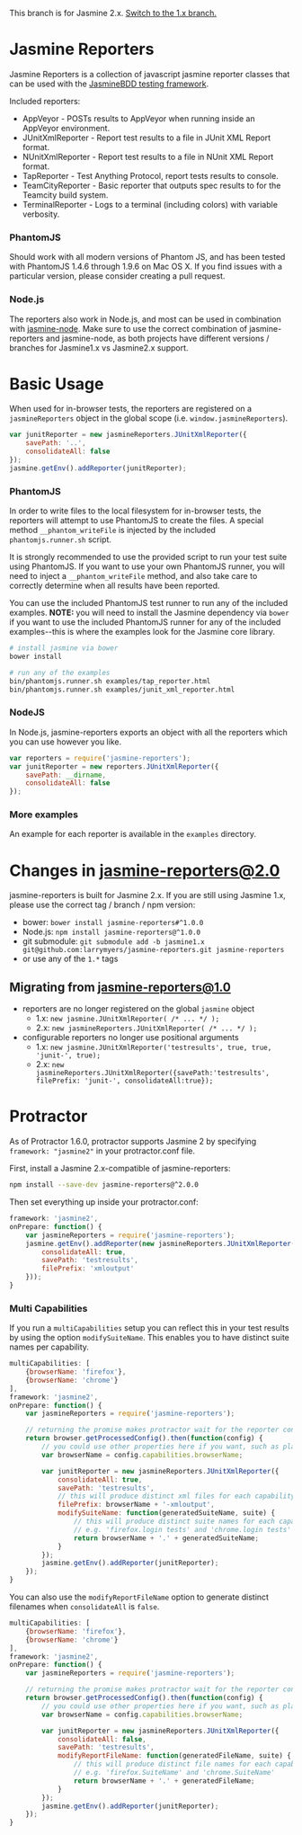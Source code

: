 This branch is for Jasmine 2.x.
[Switch to the 1.x branch.](https://github.com/larrymyers/jasmine-reporters/tree/jasmine1.x)

# Jasmine Reporters

Jasmine Reporters is a collection of javascript jasmine reporter classes that can be used with
the [JasmineBDD testing framework](http://jasmine.github.io/).

Included reporters:

* AppVeyor - POSTs results to AppVeyor when running inside an AppVeyor environment.
* JUnitXmlReporter - Report test results to a file in JUnit XML Report format.
* NUnitXmlReporter - Report test results to a file in NUnit XML Report format.
* TapReporter - Test Anything Protocol, report tests results to console.
* TeamCityReporter - Basic reporter that outputs spec results to for the Teamcity build system.
* TerminalReporter - Logs to a terminal (including colors) with variable verbosity.

### PhantomJS

Should work with all modern versions of Phantom JS, and has been tested with PhantomJS
1.4.6 through 1.9.6 on Mac OS X. If you find issues with a particular version, please
consider creating a pull request.

### Node.js

The reporters also work in Node.js, and most can be used in combination with
[jasmine-node](https://github.com/mhevery/jasmine-node). Make sure to use the correct
combination of jasmine-reporters and jasmine-node, as both projects have different versions
/ branches for Jasmine1.x vs Jasmine2.x support.

# Basic Usage

When used for in-browser tests, the reporters are registered on a `jasmineReporters` object in the
global scope (i.e. `window.jasmineReporters`).

```javascript
var junitReporter = new jasmineReporters.JUnitXmlReporter({
    savePath: '..',
    consolidateAll: false
});
jasmine.getEnv().addReporter(junitReporter);
```

### PhantomJS

In order to write files to the local filesystem for in-browser tests, the reporters will attempt
to use PhantomJS to create the files. A special method `__phantom_writeFile` is injected by the
included `phantomjs.runner.sh` script.

It is strongly recommended to use the provided script to run your test suite using PhantomJS. If
you want to use your own PhantomJS runner, you will need to inject a `__phantom_writeFile`
method, and also take care to correctly determine when all results have been reported.

You can use the included PhantomJS test runner to run any of the included examples.
**NOTE:** you will need to install the Jasmine dependency via `bower` if you want to use the
included PhantomJS runner for any of the included examples--this is where the examples
look for the Jasmine core library.

```bash
# install jasmine via bower
bower install

# run any of the examples
bin/phantomjs.runner.sh examples/tap_reporter.html
bin/phantomjs.runner.sh examples/junit_xml_reporter.html
```

### NodeJS

In Node.js, jasmine-reporters exports an object with all the reporters which you can use
however you like.

```javascript
var reporters = require('jasmine-reporters');
var junitReporter = new reporters.JUnitXmlReporter({
    savePath: __dirname,
    consolidateAll: false
});
```

### More examples

An example for each reporter is available in the `examples` directory.

# Changes in jasmine-reporters@2.0

jasmine-reporters is built for Jasmine 2.x. If you are still using Jasmine 1.x, please use
the correct tag / branch / npm version:

* bower: `bower install jasmine-reporters#^1.0.0`
* Node.js: `npm install jasmine-reporters@^1.0.0`
* git submodule: `git submodule add -b jasmine1.x git@github.com:larrymyers/jasmine-reporters.git jasmine-reporters`
* or use any of the `1.*` tags

## Migrating from jasmine-reporters@1.0

* reporters are no longer registered on the global `jasmine` object
    * 1.x: `new jasmine.JUnitXmlReporter( /* ... */ );`
    * 2.x: `new jasmineReporters.JUnitXmlReporter( /* ... */ );`
* configurable reporters no longer use positional arguments
    * 1.x: `new jasmine.JUnitXmlReporter('testresults', true, true, 'junit-', true);`
    * 2.x: `new jasmineReporters.JUnitXmlReporter({savePath:'testresults', filePrefix: 'junit-', consolidateAll:true});`

# Protractor

As of Protractor 1.6.0, protractor supports Jasmine 2 by specifying
`framework: "jasmine2"` in your protractor.conf file.

First, install a Jasmine 2.x-compatible of jasmine-reporters:

```bash
npm install --save-dev jasmine-reporters@^2.0.0
```

Then set everything up inside your protractor.conf:

```javascript
framework: 'jasmine2',
onPrepare: function() {
    var jasmineReporters = require('jasmine-reporters');
    jasmine.getEnv().addReporter(new jasmineReporters.JUnitXmlReporter({
        consolidateAll: true,
        savePath: 'testresults',
        filePrefix: 'xmloutput'
    }));
}
```

### Multi Capabilities

If you run a `multiCapabilities` setup you can reflect this in your test results
by using the option `modifySuiteName`. This enables you to have distinct suite
names per capability.

```javascript
multiCapabilities: [
    {browserName: 'firefox'},
    {browserName: 'chrome'}
],
framework: 'jasmine2',
onPrepare: function() {
    var jasmineReporters = require('jasmine-reporters');

    // returning the promise makes protractor wait for the reporter config before executing tests
    return browser.getProcessedConfig().then(function(config) {
        // you could use other properties here if you want, such as platform and version
        var browserName = config.capabilities.browserName;

        var junitReporter = new jasmineReporters.JUnitXmlReporter({
            consolidateAll: true,
            savePath: 'testresults',
            // this will produce distinct xml files for each capability
            filePrefix: browserName + '-xmloutput',
            modifySuiteName: function(generatedSuiteName, suite) {
                // this will produce distinct suite names for each capability,
                // e.g. 'firefox.login tests' and 'chrome.login tests'
                return browserName + '.' + generatedSuiteName;
            }
        });
        jasmine.getEnv().addReporter(junitReporter);
    });
}
```

You can also use the `modifyReportFileName` option to generate distinct
filenames when `consolidateAll` is `false`.

```javascript
multiCapabilities: [
    {browserName: 'firefox'},
    {browserName: 'chrome'}
],
framework: 'jasmine2',
onPrepare: function() {
    var jasmineReporters = require('jasmine-reporters');

    // returning the promise makes protractor wait for the reporter config before executing tests
    return browser.getProcessedConfig().then(function(config) {
        // you could use other properties here if you want, such as platform and version
        var browserName = config.capabilities.browserName;

        var junitReporter = new jasmineReporters.JUnitXmlReporter({
            consolidateAll: false,
            savePath: 'testresults',
            modifyReportFileName: function(generatedFileName, suite) {
                // this will produce distinct file names for each capability,
                // e.g. 'firefox.SuiteName' and 'chrome.SuiteName'
                return browserName + '.' + generatedFileName;
            }
        });
        jasmine.getEnv().addReporter(junitReporter);
    });
}
```

